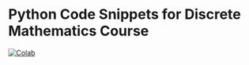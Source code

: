 # Python Code Snippets for Discrete Mathematics Course

[![Colab](https://colab.research.google.com/assets/colab-badge.svg)](https://colab.research.google.com/github/nikitaslezkin/sat-colab/blob/master/index.ipynb)
